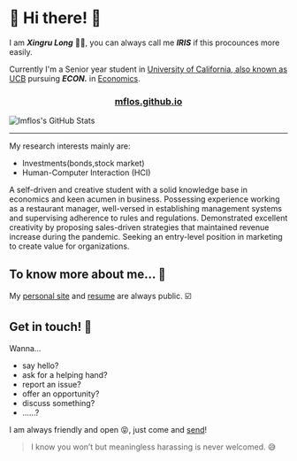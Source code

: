 # 🍑 Hi there! 🍓
I am ***Xingru Long*** 🙋🏻, you can always call me ***IRIS*** if this procounces more easily.

Currently I'm a Senior year student in [University of California, also known as UCB](https://www.berkeley.edu) pursuing ***ECON.*** in [Economics](https://www.econ.berkeley.edu).

<h3 align="center"> <a href="https://imflos.github.io"> mflos.github.io </a></h3> 

![Imflos's GitHub Stats](https://github-readme-stats.anuraghazra1.vercel.app/api?username=Imflos&show_icons=true&theme=blue-green)

------

My research interests mainly are:
* Investments(bonds,stock market)
* Human-Computer Interaction (HCI)

A self-driven and creative student with a solid knowledge base in economics and keen acumen in business. Possessing experience working as a restaurant manager, well-versed in establishing management systems and supervising adherence to rules and regulations. Demonstrated excellent creativity by proposing sales-driven strategies that maintained revenue increase during the pandemic. Seeking an entry-level position in marketing to create value for organizations.



## To know more about me… 🤔

My [personal site](https://Imflos.github.io/) and [resume](https://raw.githubusercontent.com/Imflos/Imflos.github.io/master/imgs/1.jpg) are always public. ☑️



## Get in touch! 📨

Wanna…

* say hello?
* ask for a helping hand?
* report an issue?
* offer an opportunity?
* discuss something?
* ……?

I am always friendly and open 😝, just come and [send](mailto:longxingru2@gmail.com.)!

> I know you won’t but meaningless harassing is never welcomed. 😅
